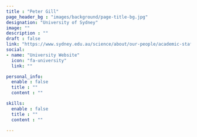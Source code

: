 ```yaml
---
title : "Peter Gill"
page_header_bg : "images/background/page-title-bg.jpg"
designation: "University of Sydney"
image: ""
description : ""
draft : false
link: "https://www.sydney.edu.au/science/about/our-people/academic-staff/p-gill.html"
social:
- name: "University Website"
  icon: "fa-university"
  link: ""

personal_info:
  enable : false
  title : ""
  content : ""

skills:
  enable : false
  title : ""
  content : ""

---
```

